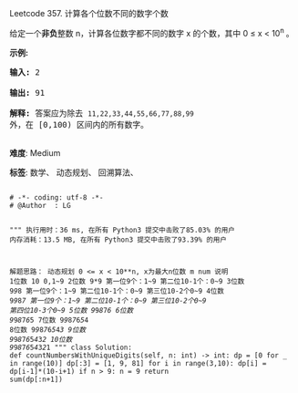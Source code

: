 Leetcode 357. 计算各个位数不同的数字个数
<p>给定一个<strong>非负</strong>整数 n，计算各位数字都不同的数字 x 的个数，其中 0 &le; x &lt; 10<sup>n&nbsp;</sup>。</p>


<p><strong>示例:</strong></p>



<pre><strong>输入: </strong>2

<strong>输出: </strong>91 

<strong>解释: </strong>答案应为除去 <code>11,22,33,44,55,66,77,88,99 </code>外，在 [0,100) 区间内的所有数字。

</pre>





 **难度**: Medium



 **标签**: 数学、 动态规划、 回溯算法、 





<div class="hcb_wrap">
<pre class="prism undefined-numbers lang-python" data-lang="Python"><code>
# -*- coding: utf-8 -*-
# @Author  : LG

"""
执行用时：36 ms, 在所有 Python3 提交中击败了85.03% 的用户
内存消耗：13.5 MB, 在所有 Python3 提交中击败了93.39% 的用户

解题思路：
    动态规划
        0 <= x < 10**n, x为最大n位数
        m       num             说明
        1位数     10          0,1~9
        2位数     9*9         第一位9个：1~9 第二位10-1个：0~9
        3位数     9*9*8       第一位9个：1~9 第二位10-1个：0~9 第三位10-2个0~9
        4位数     9*9*8*7     第一位9个：1~9 第二位10-1个：0~9 第三位10-2个0~9 第四位10-3个0~9
        5位数     9*9*8*7*6
        6位数     9*9*8*7*6*5
        7位数     9*9*8*7*6*5*4
        8位数     9*9*8*7*6*5*4*3
        9位数     9*9*8*7*6*5*4*3*2
        10位数    9*9*8*7*6*5*4*3*2*1
"""
class Solution:
    def countNumbersWithUniqueDigits(self, n: int) -> int:
        dp = [0 for _ in range(10)]
        dp[:3] = [1, 9, 81]
        for i in range(3,10):
            dp[i] = dp[i-1]*(10-i+1)
        if n > 9:
            n = 9
        return sum(dp[:n+1])</code></pre></div>
